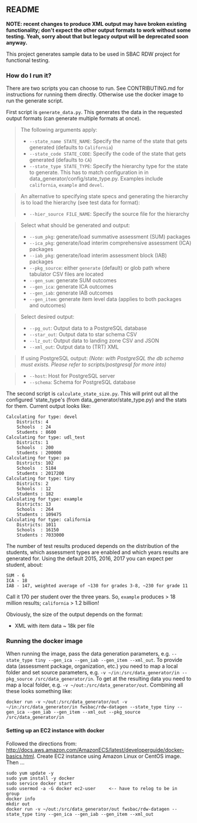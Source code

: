 ## README

**NOTE: recent changes to produce XML output may have broken existing functionality; don't expect the other output 
formats to work without some testing. Yeah, sorry about that but legacy output will be deprecated soon anyway.**

This project generates sample data to be used in SBAC RDW project for functional testing.

### How do I run it?

There are two scripts you can choose to run. See CONTRIBUTING.md for instructions for running them directly. 
Otherwise use the docker image to run the generate script.

First script is `generate_data.py`. This generates the data in the requested output formats (can generate multiple formats at once).

> The following arguments apply:
> * `--state_name STATE_NAME`: Specify the name of the state that gets generated (defaults to `California`)
> * `--state_code STATE_CODE`: Specify the code of the state that gets generated (defaults to `CA`)
> * `--state_type STATE_TYPE`: Specify the hierarchy type for the state to generate. 
This has to match configuration in in data_generator/config/state_type.py. Examples include `california`, `example` and `devel`.

> An alternative to specifying state specs and generating the hierarchy is to load the hierarchy (see test data for format):
> * `--hier_source FILE_NAME`: Specify the source file for the hierarchy

> Select what should be generated and output:
> * `--sum_pkg`: generate/load summative assessment (SUM) packages
> * `--ica_pkg`: generate/load interim comprehensive assessment (ICA) packages
> * `--iab_pkg`: generate/load interim assessment block (IAB) packages
> * `--pkg_source`: either `generate` (default) or glob path where tabulator CSV files are located
> * `--gen_sum`: generate SUM outcomes
> * `--gen_ica`: generate ICA outcomes
> * `--gen_iab`: generate IAB outcomes
> * `--gen_item`: generate item level data (applies to both packages and outcomes)

> Select desired output:
> * `--pg_out`: Output data to a PostgreSQL database
> * `--star_out`: Output data to star schema CSV
> * `--lz_out`: Output data to landing zone CSV and JSON
> * `--xml_out`: Output data to (TRT) XML

> If using PostgreSQL output:
*(Note: with PostgreSQL the db schema must exists. Please refer to scripts/postgresql for more into)*

> * `--host`: Host for PostgreSQL server
> * `--schema`: Schema for PostgreSQL database

The second script is `calculate_state_size.py`.
This will print out all the configured 'state_type's (from data_generator/state_type.py) and the stats for them.
Current output looks like:
```text
Calculating for type: devel
    Districts: 4
    Schools  : 24
    Students : 8600
Calculating for type: udl_test
    Districts: 1
    Schools  : 200
    Students : 200000
Calculating for type: pa
    Districts: 102
    Schools  : 5184
    Students : 2017200
Calculating for type: tiny
    Districts: 2
    Schools  : 12
    Students : 182
Calculating for type: example
    Districts: 13
    Schools  : 264
    Students : 109475
Calculating for type: california
    Districts: 1011
    Schools  : 16150
    Students : 7033000
```
The number of test results produced depends on the distribution of the students, which assessment types are enabled
and which years results are generated for. Using the default 2015, 2016, 2017 you can expect per student, about:
```text
SUM - 6 
ICA - 18
IAB - 147, weighted average of ~130 for grades 3-8, ~230 for grade 11
```
Call it 170 per student over the three years. So, `example` produces > 18 million results; `california` > 1.2 billion! 

Obviously, the size of the output depends on the format:
* XML with item data ~ 18k per file

### Running the docker image
When running the image, pass the data generation parameters, e.g. `--state_type tiny --gen_ica --gen_iab --gen_item --xml_out`.
To provide data (assessment package, organization, etc.) you need to map a local folder and set source parameters, 
e.g. `-v ~/in:/src/data_generator/in --pkg_source /src/data_generator/in`.
To get at the resulting data you need to map a local folder, e.g. `-v ~/out:/src/data_generator/out`.
Combining all these looks something like:

    docker run -v ~/out:/src/data_generator/out -v ~/in:/src/data_generator/in fwsbac/rdw-datagen --state_type tiny --gen_ica --gen_iab --gen_item --xml_out --pkg_source /src/data_generator/in

#### Setting up an EC2 instance with docker
Followed the directions from: http://docs.aws.amazon.com/AmazonECS/latest/developerguide/docker-basics.html.
Create EC2 instance using Amazon Linux or CentOS image. Then ...

    sudo yum update -y
    sudo yum install -y docker
    sudo service docker start
    sudo usermod -a -G docker ec2-user     <-- have to relog to be in group
    docker info
    mkdir out
    docker run -v ~/out:/src/data_generator/out fwsbac/rdw-datagen --state_type tiny --gen_ica --gen_iab --gen_item --xml_out